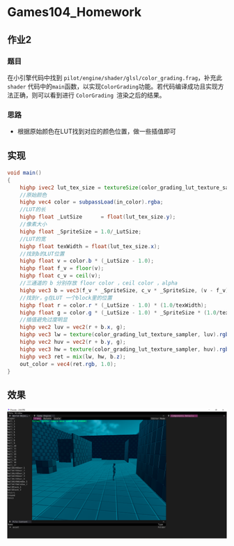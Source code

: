 # Games104_Homework

## 作业2

### 题目

在小引擎代码中找到 `pilot/engine/shader/glsl/color_grading.frag`，补充此 `shader` 代码中的` main `函数，以实现` ColorGrading `功能。若代码编译成功且实现方法正确，则可以看到进行 `ColorGrading `渲染之后的结果。 

### 思路

- 根据原始颜色在LUT找到对应的颜色位置，做一些插值即可

## 实现

~~~glsl
void main()
{
    highp ivec2 lut_tex_size = textureSize(color_grading_lut_texture_sampler, 0);
    //原始颜色
    highp vec4 color = subpassLoad(in_color).rgba;
    //LUT的长
    highp float _LutSize      = float(lut_tex_size.y);
    //像素大小
    highp float _SpriteSize = 1.0/_LutSize;
    //LUT的宽
    highp float texWidth = float(lut_tex_size.x);
    //找到b的LUT位置
    highp float v = color.b * (_LutSize - 1.0);
    highp float f_v = floor(v);
    highp float c_v = ceil(v);
    //三通道的 b 分别存放 floor color ，ceil color ，alpha
    highp vec3 b = vec3(f_v * _SpriteSize, c_v * _SpriteSize, (v - f_v));
    //找到r，g在LUT 一个block里的位置
    highp float r = color.r * (_LutSize - 1.0) * (1.0/texWidth);
    highp float g = color.g * (_LutSize - 1.0) * _SpriteSize * (1.0/texWidth);
	//插值避免过度明显
    highp vec2 luv = vec2(r + b.x, g);
    highp vec3 lw = texture(color_grading_lut_texture_sampler, luv).rgb;
    highp vec2 huv = vec2(r + b.y, g);
    highp vec3 hw = texture(color_grading_lut_texture_sampler, huv).rgb;
    highp vec3 ret = mix(lw, hw, b.z);
    out_color = vec4(ret.rgb, 1.0);
}
~~~

## 效果

![s](.\assets\image-20220712180552067.png)
